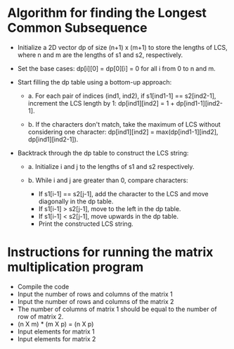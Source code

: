 # Algorithm for finding the Longest Common Subsequence

- Initialize a 2D vector dp of size (n+1) x (m+1) to store the lengths of LCS, where n and m are the lengths of s1 and s2, respectively.

- Set the base cases: dp[i][0] = dp[0][i] = 0 for all i from 0 to n and m.

- Start filling the dp table using a bottom-up approach:

    - a. For each pair of indices (ind1, ind2), if s1[ind1-1] == s2[ind2-1], increment the LCS length by 1: dp[ind1][ind2] = 1 + dp[ind1-1][ind2-1].

    - b. If the characters don't match, take the maximum of LCS without considering one character: dp[ind1][ind2] = max(dp[ind1-1][ind2], dp[ind1][ind2-1]).

- Backtrack through the dp table to construct the LCS string:

    - a. Initialize i and j to the lengths of s1 and s2 respectively.

    - b. While i and j are greater than 0, compare characters:

       - If s1[i-1] == s2[j-1], add the character to the LCS and move diagonally in the dp table.
       - If s1[i-1] > s2[j-1], move to the left in the dp table.
       - If s1[i-1] < s2[j-1], move upwards in the dp table.
       - Print the constructed LCS string.


# Instructions for running the matrix multiplication program

- Compile the code
- Input the number of rows and columns of the matrix 1
- Input the number of rows and columns of the matrix 2
- The number of columns of matrix 1 should be equal to the number of row of matrix 2.
- (n X m) * (m X p) = (n X p)
- Input elements for matrix 1 
- Input elements for matrix 2
